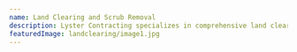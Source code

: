 ```yaml
---
name: Land Clearing and Scrub Removal
description: Lyster Contracting specializes in comprehensive land clearing and scrub removal services. We efficiently clear your land of trees, shrubs, underbrush, and any other soils or materials that may be in the way,  preparing your site for all construction or landscaping projects. Our team uses advanced equipment to ensure thorough and environmentally responsible clearing, creating a clean slate for your next project. Trust Lyster Contracting for professional, reliable, and safe land clearing and scrub removal solutions.
featuredImage: landclearing/image1.jpg
---
```

